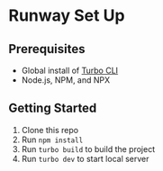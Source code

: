 # Runway Set Up

## Prerequisites

- Global install of [Turbo CLI](https://turbo.build/repo/docs/installing#install-globally)
- Node.js, NPM, and NPX

## Getting Started

1. Clone this repo
2. Run `npm install`
3. Run `turbo build` to build the project
4. Run `turbo dev` to start local server
